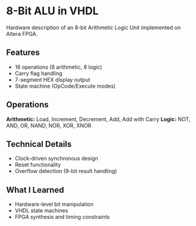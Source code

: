 # 8-Bit ALU in VHDL

Hardware description of an 8-bit Arithmetic Logic Unit implemented on Altera FPGA.

## Features
- 16 operations (8 arithmetic, 8 logic)
- Carry flag handling
- 7-segment HEX display output
- State machine (OpCode/Execute modes)

## Operations
**Arithmetic:** Load, Increment, Decrement, Add, Add with Carry
**Logic:** NOT, AND, OR, NAND, NOR, XOR, XNOR

## Technical Details
- Clock-driven synchronous design
- Reset functionality
- Overflow detection (9-bit result handling)

## What I Learned
- Hardware-level bit manipulation
- VHDL state machines
- FPGA synthesis and timing constraints

